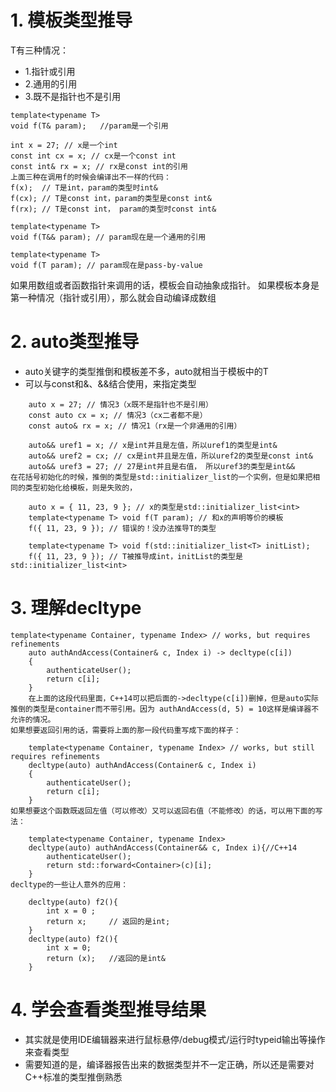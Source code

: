 <!--
 * @Author: Clark
 * @Email: haixuanwoTxh@gmail.com
 * @Date: 2024-11-15 09:39:19
 * @LastEditors: Clark
 * @LastEditTime: 2024-11-15 10:03:32
 * @Description: file content
-->

# 1. 模板类型推导

T有三种情况：
- 1.指针或引用
- 2.通用的引用
- 3.既不是指针也不是引用

```
template<typename T>
void f(T& param);   //param是一个引用

int x = 27; // x是一个int
const int cx = x; // cx是一个const int
const int& rx = x; // rx是const int的引用
上面三种在调用f的时候会编译出不一样的代码：
f(x);  // T是int，param的类型时int&
f(cx); // T是const int，param的类型是const int&
f(rx); // T是const int， param的类型时const int&

template<typename T>
void f(T&& param); // param现在是一个通用的引用

template<typename T>
void f(T param); // param现在是pass-by-value
```

如果用数组或者函数指针来调用的话，模板会自动抽象成指针。
如果模板本身是第一种情况（指针或引用），那么就会自动编译成数组

# 2. auto类型推导
- auto关键字的类型推倒和模板差不多，auto就相当于模板中的T
- 可以与const和&、&&结合使用，来指定类型

```
    auto x = 27; // 情况3（x既不是指针也不是引用）
    const auto cx = x; // 情况3（cx二者都不是）
    const auto& rx = x; // 情况1（rx是一个非通用的引用）

    auto&& uref1 = x; // x是int并且是左值，所以uref1的类型是int&
    auto&& uref2 = cx; // cx是int并且是左值，所以uref2的类型是const int&
    auto&& uref3 = 27; // 27是int并且是右值， 所以uref3的类型是int&&
在花括号初始化的时候，推倒的类型是std::initializer_list的一个实例，但是如果把相同的类型初始化给模板，则是失败的，

    auto x = { 11, 23, 9 }; // x的类型是std::initializer_list<int>
    template<typename T> void f(T param); // 和x的声明等价的模板
    f({ 11, 23, 9 }); // 错误的！没办法推导T的类型

    template<typename T> void f(std::initializer_list<T> initList);
    f({ 11, 23, 9 }); // T被推导成int，initList的类型是std::initializer_list<int>
```

# 3. 理解decltype
```
template<typename Container, typename Index> // works, but requires refinements
    auto authAndAccess(Container& c, Index i) -> decltype(c[i])
    {
        authenticateUser();
        return c[i];
    }
    在上面的这段代码里面，C++14可以把后面的->decltype(c[i])删掉，但是auto实际推倒的类型是container而不带引用。因为 authAndAccess(d, 5) = 10这样是编译器不允许的情况。
如果想要返回引用的话，需要将上面的那一段代码重写成下面的样子：

    template<typename Container, typename Index> // works, but still requires refinements
    decltype(auto) authAndAccess(Container& c, Index i)
    {
        authenticateUser();
        return c[i];
    }
如果想要这个函数既返回左值（可以修改）又可以返回右值（不能修改）的话，可以用下面的写法：

    template<typename Container, typename Index>
    decltype(auto) authAndAccess(Container&& c, Index i){//C++14
        authenticateUser();
        return std::forward<Container>(c)[i];
    }
decltype的一些让人意外的应用：

    decltype(auto) f2(){
        int x = 0 ;
        return x;     // 返回的是int;
    }
    decltype(auto) f2(){
        int x = 0;
        return (x);   //返回的是int&
    }
```

# 4. 学会查看类型推导结果

- 其实就是使用IDE编辑器来进行鼠标悬停/debug模式/运行时typeid输出等操作来查看类型
- 需要知道的是，编译器报告出来的数据类型并不一定正确，所以还是需要对C++标准的类型推倒熟悉

